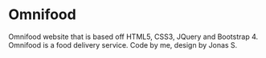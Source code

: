 # Omnifood

Omnifood website that is based off HTML5, CSS3, JQuery and Bootstrap 4. Omnifood is a food delivery service. Code by me, design by Jonas S. 
